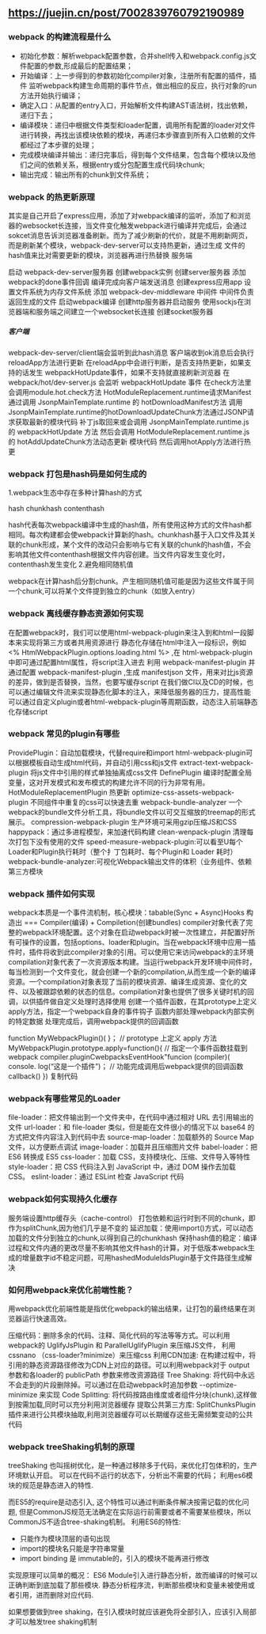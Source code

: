 ## https://juejin.cn/post/7002839760792190989

### webpack 的构建流程是什么
* 初始化参数：解析webpack配置参数，合并shell传入和webpack.config.js文件配置的参数,形成最后的配置结果；
* 开始编译：上一步得到的参数初始化compiler对象，注册所有配置的插件，插件 监听webpack构建生命周期的事件节点，做出相应的反应，执行对象的run方法开始执行编译；
* 确定入口：从配置的entry入口，开始解析文件构建AST语法树，找出依赖，递归下去；
* 编译模块：递归中根据文件类型和loader配置，调用所有配置的loader对文件进行转换，再找出该模块依赖的模块，再递归本步骤直到所有入口依赖的文件都经过了本步骤的处理；
* 完成模块编译并输出：递归完事后，得到每个文件结果，包含每个模块以及他们之间的依赖关系，根据entry或分包配置生成代码块chunk;
* 输出完成：输出所有的chunk到文件系统；


### webpack 的热更新原理
其实是自己开启了express应用，添加了对webpack编译的监听，添加了和浏览器的websocket长连接，当文件变化触发webpack进行编译并完成后，会通过sokcet消息告诉浏览器准备刷新。而为了减少刷新的代价，就是不用刷新网页，而是刷新某个模块，webpack-dev-server可以支持热更新，通过生成 文件的hash值来比对需要更新的模块，浏览器再进行热替换
服务端

启动 webpack-dev-server服务器
创建webpack实例
创建server服务器
添加webpack的done事件回调
编译完成向客户端发送消息
创建express应用app
设置文件系统为内存文件系统
添加 webpack-dev-middleware 中间件
中间件负责返回生成的文件
启动webpack编译
创建http服务器并启动服务
使用sockjs在浏览器端和服务端之间建立一个websocket长连接
创建socket服务器

##### 客户端

webpack-dev-server/client端会监听到此hash消息
客户端收到ok消息后会执行reloadApp方法进行更新
在reloadApp中会进行判断，是否支持热更新，如果支持的话发生 webpackHotUpdate事件，如果不支持就直接刷新浏览器
在 webpack/hot/dev-server.js 会监听 webpackHotUpdate 事件
在check方法里会调用module.hot.check方法
HotModuleReplacement.runtime请求Manifest
通过调用 JsonpMainTemplate.runtime 的 hotDownloadManifest方法
调用JsonpMainTemplate.runtime的hotDownloadUpdateChunk方法通过JSONP请求获取最新的模块代码
补丁js取回来或会调用 JsonpMainTemplate.runtime.js 的 webpackHotUpdate 方法
然后会调用 HotModuleReplacement.runtime.js 的 hotAddUpdateChunk方法动态更新 模块代码
然后调用hotApply方法进行热更

### webpack 打包是hash码是如何生成的
1.webpack生态中存在多种计算hash的方式

hash
chunkhash
contenthash 

hash代表每次webpack编译中生成的hash值，所有使用这种方式的文件hash都相同。每次构建都会使webpack计算新的hash。chunkhash基于入口文件及其关联的chunk形成，某个文件的改动只会影响与它有关联的chunk的hash值，不会影响其他文件contenthash根据文件内容创建。当文件内容发生变化时，contenthash发生变化
2.避免相同随机值

webpack在计算hash后分割chunk。产生相同随机值可能是因为这些文件属于同一个chunk,可以将某个文件提到独立的chunk（如放入entry）

### webpack 离线缓存静态资源如何实现

在配置webpack时，我们可以使用html-webpack-plugin来注入到和html一段脚本来实现将第三方或者共用资源进行 静态化存储在html中注入一段标识，例如 <% HtmlWebpackPlugin.options.loading.html %> ,在 html-webpack-plugin 中即可通过配置html属性，将script注入进去
利用 webpack-manifest-plugin 并通过配置 webpack-manifest-plugin ,生成 manifestjson 文件，用来对比js资源的差异，做到是否替换，当然，也要写缓存script
在我们做Cl以及CD的时候，也可以通过编辑文件流来实现静态化脚本的注入，来降低服务器的压力，提高性能
可以通过自定义plugin或者html-webpack-plugin等周期函数，动态注入前端静态化存储script

### webpack 常见的plugin有哪些

ProvidePlugin：自动加载模块，代替require和import
html-webpack-plugin可以根据模板自动生成html代码，并自动引用css和js文件
extract-text-webpack-plugin 将js文件中引用的样式单独抽离成css文件
DefinePlugin 编译时配置全局变量，这对开发模式和发布模式的构建允许不同的行为非常有用。
HotModuleReplacementPlugin 热更新
optimize-css-assets-webpack-plugin 不同组件中重复的css可以快速去重
webpack-bundle-analyzer 一个webpack的bundle文件分析工具，将bundle文件以可交互缩放的treemap的形式展示。
compression-webpack-plugin 生产环境可采用gzip压缩JS和CSS
happypack：通过多进程模型，来加速代码构建
clean-wenpack-plugin 清理每次打包下没有使用的文件
speed-measure-webpack-plugin:可以看至U每个Loader和Plugin执行耗时（整个扌丁包耗时、每个Plugin和 Loader 耗时）
webpack-bundle-analyzer:可视化Webpack输出文件的体积（业务组件、依赖第三方模块

### webpack 插件如何实现

webpack本质是一个事件流机制，核心模块：tabable(Sync + Async)Hooks 构造出 === Compiler(编译) + Compiletion(创建bundles)
compiler对象代表了完整的webpack环境配置。这个对象在启动webpack时被一次性建立，并配置好所有可操作的设置，包括options、loader和plugin。当在webpack环境中应用一插件时，插件将收到此compiler对象的引用。可以使用它来访问webpack的主环境
compilation对象代表了一次资源版本构建。当运行webpack开发环境中间件时，每当检测到一个文件变化，就会创建一个新的compilation,从而生成一个新的编译资源。一个compilation对象表现了当前的模块资源、编译生成资源、变化的文件、以及被跟踪依赖的状态的信息。compilation对象也提供了很多关键时机的回调，以供插件做自定义处理时选择使用
创建一个插件函数，在其prototype上定义apply方法，指定一个webpack自身的事件钩子
函数内部处理webpack内部实例的特定数据
处理完成后，调用webpack提供的回调函数

function MyWebpackPlugin()(
}；
// prototype 上定义 apply 方法
MyWebpackPlugin.prototype.apply=function(){
// 指定一个事件函数挂载到webpack
compiler.pluginCwebpacksEventHook"funcion (compiler)( console. log(“这是一个插件”)；
// 功能完成调用后webpack提供的回调函数
callback()
})
复制代码
### webpack有哪些常⻅的Loader

file-loader：把⽂件输出到⼀个⽂件夹中，在代码中通过相对 URL 去引⽤输出的⽂件
url-loader：和 file-loader 类似，但是能在⽂件很⼩的情况下以 base64 的⽅式把⽂件内容注⼊到代码中去
source-map-loader：加载额外的 Source Map ⽂件，以⽅便断点调试
image-loader：加载并且压缩图⽚⽂件
babel-loader：把 ES6 转换成 ES5
css-loader：加载 CSS，⽀持模块化、压缩、⽂件导⼊等特性
style-loader：把 CSS 代码注⼊到 JavaScript 中，通过 DOM 操作去加载 CSS。
eslint-loader：通过 ESLint 检查 JavaScript 代码

### webpack如何实现持久化缓存

服务端设置http缓存头（cache-control）
打包依赖和运行时到不同的chunk，即作为splitChunk,因为他们几乎是不变的
延迟加载：使用import()方式，可以动态加载的文件分到独立的chunk,以得到自己的chunkhash
保持hash值的稳定：编译过程和文件内通的更改尽量不影响其他文件hash的计算，对于低版本webpack生成的增量数字id不稳定问题，可用hashedModuleIdsPlugin基于文件路径生成解决

### 如何⽤webpack来优化前端性能？
⽤webpack优化前端性能是指优化webpack的输出结果，让打包的最终结果在浏览器运⾏快速⾼效。

压缩代码：删除多余的代码、注释、简化代码的写法等等⽅式。可以利⽤webpack的 UglifyJsPlugin 和 ParallelUglifyPlugin 来压缩JS⽂件， 利⽤ cssnano （css-loader?minimize）来压缩css
利⽤CDN加速: 在构建过程中，将引⽤的静态资源路径修改为CDN上对应的路径。可以利⽤webpack对于 output 参数和各loader的 publicPath 参数来修改资源路径
Tree Shaking: 将代码中永远不会⾛到的⽚段删除掉。可以通过在启动webpack时追加参数 --optimize-minimize 来实现
Code Splitting: 将代码按路由维度或者组件分块(chunk),这样做到按需加载,同时可以充分利⽤浏览器缓存
提取公共第三⽅库: SplitChunksPlugin插件来进⾏公共模块抽取,利⽤浏览器缓存可以⻓期缓存这些⽆需频繁变动的公共代码

### webpack treeShaking机制的原理

treeShaking 也叫摇树优化，是一种通过移除多于代码，来优化打包体积的，生产环境默认开启。
可以在代码不运行的状态下，分析出不需要的代码；
利用es6模块的规范是静态进入的特性.

而ES5的require是动态引入, 这个特性可以通过判断条件解决按需记载的优化问题, 但是CommonJS规范无法确定在实际运行前需要或者不需要某些模块，所以CommonJS不适合tree-shaking机制。
利用ES6的特性: 
* 只能作为模块顶层的语句出现
* import的模块名只能是字符串常量
* import binding 是 immutable的，引入的模块不能再进行修改

实现原理可以简单的概况：
ES6 Module引入进行静态分析，故而编译的时候可以正确判断到底加载了那些模块.
静态分析程序流，判断那些模块和变量未被使用或者引用，进而删除对应代码.


如果想要做到tree shaking，在引入模块时就应该避免将全部引入，应该引入局部才可以触发tree shaking机制